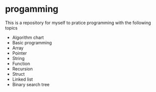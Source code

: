 # progamming
This is a repository for myself to pratice programming with the following topics
- Algorithm chart
- Basic programming
- Array
- Pointer
- String
- Function
- Recursion
- Struct
- Linked list
- Binary search tree